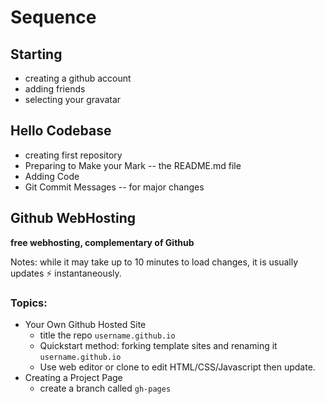 Sequence
========

## Starting

- creating a github account
- adding friends
- selecting your gravatar

## Hello Codebase

- creating first repository
- Preparing to Make your Mark -- the README.md file
- Adding Code
- Git Commit Messages -- for major changes


## Github WebHosting

**free webhosting, complementary of Github**

Notes: while it may take up to 10 minutes to load changes, it is usually updates :zap: instantaneously.

### Topics:

- Your Own Github Hosted Site 
  - title the repo `username.github.io`
  - Quickstart method: forking template sites and renaming it `username.github.io`
  - Use web editor or clone to edit HTML/CSS/Javascript then update.
- Creating a Project Page 
  - create a branch called `gh-pages`
